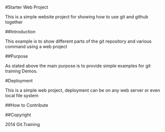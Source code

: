 #Starter Web Project

This is a simple website project for showing how to use git and github together

##Introduction

This example is to show different parts of the git repository and various command using a web project 

##Purpose

As stated above the main purpose is to provide simple examples for git training Demos.

#Deployment

This is a simple web project, deployment can be on any web server or even local file system

##How to Contribute

##Copyright 

2014 Git.Training